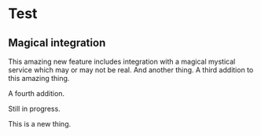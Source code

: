 # Test

## Magical integration

This amazing new feature includes integration with a magical mystical service which may or may not be real.
And another thing.
A third addition to this amazing thing.

A fourth addition.


Still in progress.


This is a new thing.

